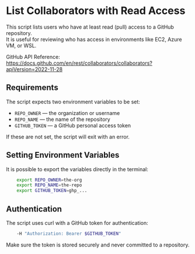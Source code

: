 # List Collaborators with Read Access

This script lists users who have at least read (pull) access to a GitHub repository.  
It is useful for reviewing who has access in environments like EC2, Azure VM, or WSL.

GitHub API Reference:  
https://docs.github.com/en/rest/collaborators/collaborators?apiVersion=2022-11-28

## Requirements

The script expects two environment variables to be set:

- `REPO_OWNER` — the organization or username
- `REPO_NAME` — the name of the repository
- `GITHUB_TOKEN` — a GitHub personal access token

If these are not set, the script will exit with an error.

## Setting Environment Variables

It is possible to export the variables directly in the terminal:

```bash
    export REPO_OWNER=the-org
    export REPO_NAME=the-repo
    export GITHUB_TOKEN=ghp_...
```

## Authentication

The script uses curl with a GitHub token for authentication:

```bash
    -H "Authorization: Bearer $GITHUB_TOKEN"
```

Make sure the token is stored securely and never committed to a repository.

